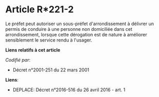 # Article R*221-2

Le préfet peut autoriser un sous-préfet d'arrondissement à délivrer un permis de conduire à une personne non domiciliée dans
cet arrondissement, lorsque cette dérogation est de nature à améliorer sensiblement le service rendu à l'usager.

**Liens relatifs à cet article**

_Codifié par_:

  - Décret n°2001-251 du 22 mars 2001

**Liens**:

  - DEPLACE: Décret n°2016-516 du 26 avril 2016 - art. 1
